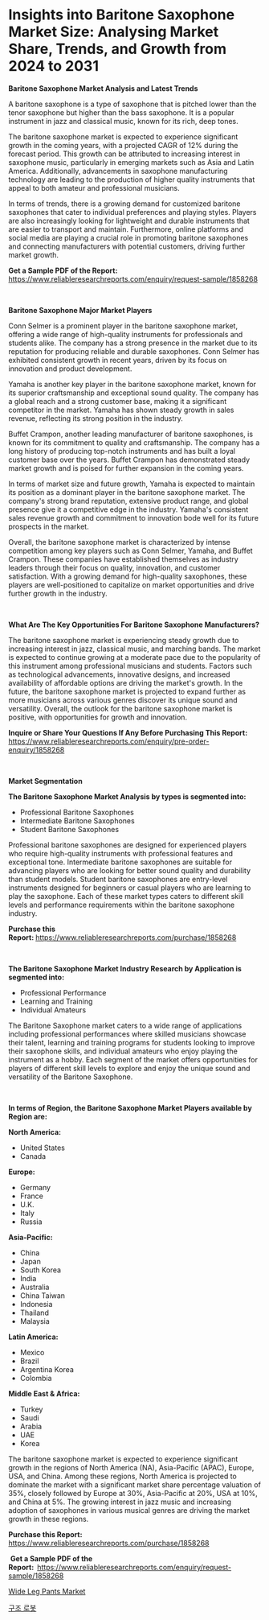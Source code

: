 <p><h1>Insights into Baritone Saxophone Market Size: Analysing Market Share, Trends, and Growth from 2024 to 2031</h1></p><p><strong>Baritone Saxophone Market Analysis and Latest Trends</strong></p>
<p><p>A baritone saxophone is a type of saxophone that is pitched lower than the tenor saxophone but higher than the bass saxophone. It is a popular instrument in jazz and classical music, known for its rich, deep tones.</p><p>The baritone saxophone market is expected to experience significant growth in the coming years, with a projected CAGR of 12% during the forecast period. This growth can be attributed to increasing interest in saxophone music, particularly in emerging markets such as Asia and Latin America. Additionally, advancements in saxophone manufacturing technology are leading to the production of higher quality instruments that appeal to both amateur and professional musicians.</p><p>In terms of trends, there is a growing demand for customized baritone saxophones that cater to individual preferences and playing styles. Players are also increasingly looking for lightweight and durable instruments that are easier to transport and maintain. Furthermore, online platforms and social media are playing a crucial role in promoting baritone saxophones and connecting manufacturers with potential customers, driving further market growth.</p></p>
<p><strong>Get a Sample PDF of the Report:&nbsp;</strong> <a href="https://www.reliableresearchreports.com/enquiry/request-sample/1858268">https://www.reliableresearchreports.com/enquiry/request-sample/1858268</a></p>
<p>&nbsp;</p>
<p><strong>Baritone Saxophone Major Market Players</strong></p>
<p><p>Conn Selmer is a prominent player in the baritone saxophone market, offering a wide range of high-quality instruments for professionals and students alike. The company has a strong presence in the market due to its reputation for producing reliable and durable saxophones. Conn Selmer has exhibited consistent growth in recent years, driven by its focus on innovation and product development.</p><p>Yamaha is another key player in the baritone saxophone market, known for its superior craftsmanship and exceptional sound quality. The company has a global reach and a strong customer base, making it a significant competitor in the market. Yamaha has shown steady growth in sales revenue, reflecting its strong position in the industry.</p><p>Buffet Crampon, another leading manufacturer of baritone saxophones, is known for its commitment to quality and craftsmanship. The company has a long history of producing top-notch instruments and has built a loyal customer base over the years. Buffet Crampon has demonstrated steady market growth and is poised for further expansion in the coming years.</p><p>In terms of market size and future growth, Yamaha is expected to maintain its position as a dominant player in the baritone saxophone market. The company's strong brand reputation, extensive product range, and global presence give it a competitive edge in the industry. Yamaha's consistent sales revenue growth and commitment to innovation bode well for its future prospects in the market.</p><p>Overall, the baritone saxophone market is characterized by intense competition among key players such as Conn Selmer, Yamaha, and Buffet Crampon. These companies have established themselves as industry leaders through their focus on quality, innovation, and customer satisfaction. With a growing demand for high-quality saxophones, these players are well-positioned to capitalize on market opportunities and drive further growth in the industry.</p></p>
<p>&nbsp;</p>
<p><strong>What Are The Key Opportunities For Baritone Saxophone Manufacturers?</strong></p>
<p><p>The baritone saxophone market is experiencing steady growth due to increasing interest in jazz, classical music, and marching bands. The market is expected to continue growing at a moderate pace due to the popularity of this instrument among professional musicians and students. Factors such as technological advancements, innovative designs, and increased availability of affordable options are driving the market's growth. In the future, the baritone saxophone market is projected to expand further as more musicians across various genres discover its unique sound and versatility. Overall, the outlook for the baritone saxophone market is positive, with opportunities for growth and innovation.</p></p>
<p><strong>Inquire or Share Your Questions If Any Before Purchasing This Report:</strong> <a href="https://www.reliableresearchreports.com/enquiry/pre-order-enquiry/1858268">https://www.reliableresearchreports.com/enquiry/pre-order-enquiry/1858268</a></p>
<p>&nbsp;</p>
<p><strong>Market Segmentation</strong></p>
<p><strong>The Baritone Saxophone Market Analysis by types is segmented into:</strong></p>
<p><ul><li>Professional Baritone Saxophones</li><li>Intermediate Baritone Saxophones</li><li>Student Baritone Saxophones</li></ul></p>
<p><p>Professional baritone saxophones are designed for experienced players who require high-quality instruments with professional features and exceptional tone. Intermediate baritone saxophones are suitable for advancing players who are looking for better sound quality and durability than student models. Student baritone saxophones are entry-level instruments designed for beginners or casual players who are learning to play the saxophone. Each of these market types caters to different skill levels and performance requirements within the baritone saxophone industry.</p></p>
<p><strong>Purchase this Report:&nbsp;</strong><a href="https://www.reliableresearchreports.com/purchase/1858268">https://www.reliableresearchreports.com/purchase/1858268</a></p>
<p>&nbsp;</p>
<p><strong>The Baritone Saxophone Market Industry Research by Application is segmented into:</strong></p>
<p><ul><li>Professional Performance</li><li>Learning and Training</li><li>Individual Amateurs</li></ul></p>
<p><p>The Baritone Saxophone market caters to a wide range of applications including professional performances where skilled musicians showcase their talent, learning and training programs for students looking to improve their saxophone skills, and individual amateurs who enjoy playing the instrument as a hobby. Each segment of the market offers opportunities for players of different skill levels to explore and enjoy the unique sound and versatility of the Baritone Saxophone.</p></p>
<p>&nbsp;</p>
<p><strong>In terms of Region, the Baritone Saxophone Market Players available by Region are:</strong></p>
<p>
    <p> <strong> North America: </strong>
        <ul>
            <li>United States</li>
            <li>Canada</li>
        </ul>
        </p> 
    <p> <strong> Europe: </strong>
        <ul>
            <li>Germany</li>
            <li>France</li>
            <li>U.K.</li>
            <li>Italy</li>
            <li>Russia</li>
        </ul>
        </p> 
    <p> <strong> Asia-Pacific: </strong>
        <ul>
            <li>China</li>
            <li>Japan</li>
            <li>South Korea</li>
            <li>India</li>
            <li>Australia</li>
            <li>China Taiwan</li>
            <li>Indonesia</li>
            <li>Thailand</li>
            <li>Malaysia</li>
        </ul>
        </p> 
    <p> <strong> Latin America: </strong>
        <ul>
            <li>Mexico</li>
            <li>Brazil</li>
            <li>Argentina Korea</li>
            <li>Colombia</li>
        </ul>
        </p> 
    <p> <strong> Middle East & Africa: </strong>
        <ul>
            <li>Turkey</li>
            <li>Saudi</li>
            <li>Arabia</li>
            <li>UAE</li>
            <li>Korea</li>
        </ul>
    </p>
    </p>
<p><p>The baritone saxophone market is expected to experience significant growth in the regions of North America (NA), Asia-Pacific (APAC), Europe, USA, and China. Among these regions, North America is projected to dominate the market with a significant market share percentage valuation of 35%, closely followed by Europe at 30%, Asia-Pacific at 20%, USA at 10%, and China at 5%. The growing interest in jazz music and increasing adoption of saxophones in various musical genres are driving the market growth in these regions.</p></p>
<p><strong>Purchase this Report: </strong><a href="https://www.reliableresearchreports.com/purchase/1858268">https://www.reliableresearchreports.com/purchase/1858268</a></p>
<p>&nbsp;<strong>Get a Sample PDF of the Report:&nbsp;&nbsp;</strong><a href="https://www.reliableresearchreports.com/enquiry/request-sample/1858268">https://www.reliableresearchreports.com/enquiry/request-sample/1858268</a></p>
<p><strong></strong></p>
<p><p><a href="https://github.com/AKSHATREPORTPRIME/Market-Research-Report-List-3/blob/main/wide-leg-pants-market.md">Wide Leg Pants Market</a></p><p><a href="https://github.com/rsg307664904/Market-Research-Report-List-1/blob/main/82411915493.md">구조 로봇</a></p></p>